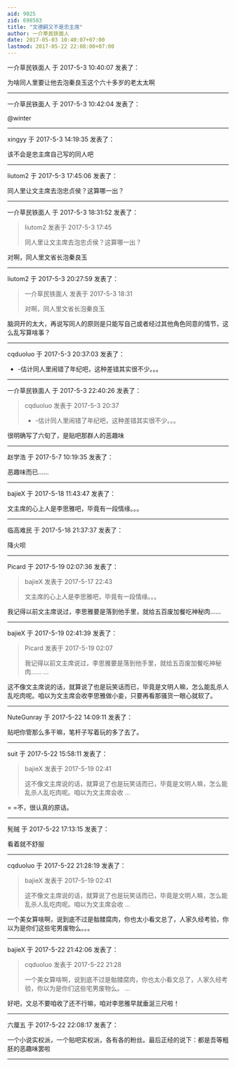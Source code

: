 ```yaml
---
aid: 9025
zid: 698583
title: "文德嗣又不是忠主席"
author: 一介草民铁面人
date: 2017-05-03 10:40:07+07:00
lastmod: 2017-05-22 22:08:00+07:00
---
```


一介草民铁面人 于 2017-5-3 10:40:07 发表了：

为啥同人里要让他去泡秦良玉这个六十多岁的老太太啊

---

一介草民铁面人 于 2017-5-3 10:42:04 发表了：

@winter

---

xingyy 于 2017-5-3 14:19:35 发表了：

该不会是忠主席自己写的同人吧

---

liutom2 于 2017-5-3 17:45:06 发表了：

同人里让文主席去泡忠贞侯？这算哪一出？

---

一介草民铁面人 于 2017-5-3 18:31:52 发表了：

> liutom2 发表于 2017-5-3 17:45
>
> 同人里让文主席去泡忠贞侯？这算哪一出？

对啊，同人里文省长泡秦良玉

---

liutom2 于 2017-5-3 20:27:59 发表了：

> 一介草民铁面人 发表于 2017-5-3 18:31
>
> 对啊，同人里文省长泡秦良玉

脑洞开的太大，再说写同人的原则是只能写自己或者经过其他角色同意的情节，这么乱写算啥事？

---

cqduoluo 于 2017-5-3 20:37:03 发表了：

- -估计同人里闹错了年纪吧，这种差错其实很不少。。。

---

一介草民铁面人 于 2017-5-3 22:40:26 发表了：

> cqduoluo 发表于 2017-5-3 20:37
>
> - -估计同人里闹错了年纪吧，这种差错其实很不少。。。

很明确写了六旬了，是贴吧那群人的恶趣味

---

赵学浩 于 2017-5-7 10:19:35 发表了：

恶趣味而已……

---

bajieX 于 2017-5-18 11:43:47 发表了：

文主席的心上人是李思雅吧，毕竟有一段情缘。。。

---

临高难民 于 2017-5-18 21:37:37 发表了：

降火呗&nbsp;&nbsp;

---

Picard 于 2017-5-19 02:07:36 发表了：

> bajieX 发表于 2017-5-17 22:43
>
> 文主席的心上人是李思雅吧，毕竟有一段情缘。。。

我记得以前文主席说过，李思雅要是落到他手里，就给五百废加餐吃神秘肉......

---

bajieX 于 2017-5-19 02:41:39 发表了：

> Picard 发表于 2017-5-19 02:07
>
> 我记得以前文主席说过，李思雅要是落到他手里，就给五百废加餐吃神秘肉...... ...

这不像文主席说的话，就算说了也是玩笑话而已，毕竟是文明人嘛，怎么能乱杀人乱吃肉呢。咱以为文主席会收李思雅做小妾，只要再看那骚货一眼心就软了。

---

NuteGunray 于 2017-5-22 14:09:11 发表了：

贴吧你管那么多干嘛，笔杆子写着玩的多了去了。

---

suit 于 2017-5-22 15:58:11 发表了：

> bajieX 发表于 2017-5-19 02:41
>
> 这不像文主席说的话，就算说了也是玩笑话而已，毕竟是文明人嘛，怎么能乱杀人乱吃肉呢。咱以为文主席会收 ...

= =不，很认真的原话。

---

髡贼 于 2017-5-22 17:13:15 发表了：

看着就不舒服

---

cqduoluo 于 2017-5-22 21:28:19 发表了：

> bajieX 发表于 2017-5-19 02:41
>
> 这不像文主席说的话，就算说了也是玩笑话而已，毕竟是文明人嘛，怎么能乱杀人乱吃肉呢。咱以为文主席会收 ...

一个美女算啥啊，说到底不过是骷髅腐肉，你也太小看文总了，人家久经考验，你以为是你们这些宅男废物么。。。

---

bajieX 于 2017-5-22 21:42:06 发表了：

> cqduoluo 发表于 2017-5-22 21:28
>
> 一个美女算啥啊，说到底不过是骷髅腐肉，你也太小看文总了，人家久经考验，你以为是你们这些宅男废物么。 ...

好吧，文总不要咱收了还不行嘛，咱对李思雅早就垂涎三尺啦！

---

六厘五 于 2017-5-22 22:08:17 发表了：

一个小说实权派，一个贴吧实权派，各有各的粉丝。最后正经的说下：都是吾等粗胚的恶趣味罢啦

---
